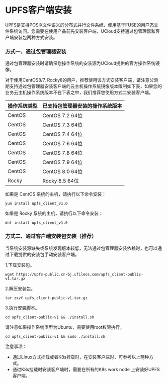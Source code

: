 # UPFS客户端安装


UPFS是支持POSIX文件语义的分布式并行文件系统，使用基于FUSE的用户态文件系统访问。您需要在使用产品前先安装客户端，UCloud支持通过包管理器和客户端安装包两种方式安装。

### 方式一、通过包管理器安装

通过包管理器安装时请确保您操作系统的安装源为UCloud提供的官方操作系统镜像。

对于使用CentOS8/7, Rocky8的用户，推荐使用该方式安装客户端，请注意公测期支持通过包管理器安装客户端的云主机操作系统镜像版本限制如下表，如果您的业务云主机操作系统版本不在下表之中，我们推荐您使用方式二安装客户端。

| 操作系统类型 | 已支持包管理器安装的操作系统版本 |        
|--------|------------------|
| CentOS | CentOS 7.2 64位   |
| CentOS | CentOS 7.3 64位   |
| CentOS | CentOS 7.4 64位   |
| CentOS | CentOS 7.6 64位   |
| CentOS | CentOS 7.8 64位   |
| CentOS | CentOS 7.9 64位   |
| CentOS | CentOS 8.0 64位   |
| Rocky| Rocky 8.5 64位    |

如果是 CentOS 系统的主机，请执行以下命令安装：

```shell
yum install upfs_client_v1.0
```

如果是 Rocky 系统的主机，请执行以下命令安装：

```shell
dnf install upfs_client_v1.0
```

### 方式二、通过客户端安装包安装（推荐）

当系统安装源缺失或系统发现版本较低，无法通过包管理器安装依赖时，也可以通过下载提供的安装包手动安装客户端。

1.下载安装包。

```shell
wget https://upfs-public.cn-bj.ufileos.com/upfs_client-public-v1.tar.gz
```

2.解压安装包。

```shell
tar zxvf upfs_client-public-v1.tar.gz
```

3.执行安装脚本。

```shell
cd upfs_client-public-v1 && ./install.sh
```

  请注意如果操作系统类型为Ubuntu，需要使用root权限执行。

```shell
cd upfs_client-public-v1 && sudo ./install.sh
```

注意事项：
  - 通过Linux方式挂载或者K8s挂载时，在安装客户端时，可参考以上两种方式。
  - 通过K8s挂载时安装客户端时，需要在所有的K8s work node 上安装好UPFS客户端。